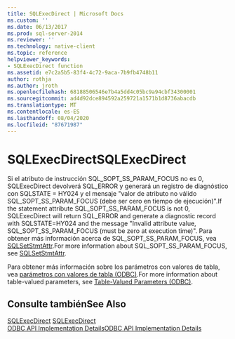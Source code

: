 ```yaml
---
title: SQLExecDirect | Microsoft Docs
ms.custom: ''
ms.date: 06/13/2017
ms.prod: sql-server-2014
ms.reviewer: ''
ms.technology: native-client
ms.topic: reference
helpviewer_keywords:
- SQLExecDirect function
ms.assetid: e7c2a5b5-83f4-4c72-9aca-7b9fb4748b11
author: rothja
ms.author: jroth
ms.openlocfilehash: 68188506546e7b4a5dd4c05bc9a94cbf34300001
ms.sourcegitcommit: ad4d92dce894592a259721a1571b1d8736abacdb
ms.translationtype: MT
ms.contentlocale: es-ES
ms.lasthandoff: 08/04/2020
ms.locfileid: "87671987"
---
```

# <a name="sqlexecdirect"></a><span data-ttu-id="47f9b-102">SQLExecDirect</span><span class="sxs-lookup"><span data-stu-id="47f9b-102">SQLExecDirect</span></span>
  <span data-ttu-id="47f9b-103">Si el atributo de instrucción SQL_SOPT_SS_PARAM_FOCUS no es 0, SQLExecDirect devolverá SQL_ERROR y generará un registro de diagnóstico con SQLSTATE = HY024 y el mensaje "valor de atributo no válido SQL_SOPT_SS_PARAM_FOCUS (debe ser cero en tiempo de ejecución)".</span><span class="sxs-lookup"><span data-stu-id="47f9b-103">If the statement attribute SQL_SOPT_SS_PARAM_FOCUS is not 0, SQLExecDirect will return SQL_ERROR and generate a diagnostic record with SQLSTATE=HY024 and the message "Invalid attribute value, SQL_SOPT_SS_PARAM_FOCUS (must be zero at execution time)".</span></span> <span data-ttu-id="47f9b-104">Para obtener más información acerca de SQL_SOPT_SS_PARAM_FOCUS, vea [SQLSetStmtAttr](sqlsetstmtattr.md).</span><span class="sxs-lookup"><span data-stu-id="47f9b-104">For more information about SQL_SOPT_SS_PARAM_FOCUS, see [SQLSetStmtAttr](sqlsetstmtattr.md).</span></span>  
  
 <span data-ttu-id="47f9b-105">Para obtener más información sobre los parámetros con valores de tabla, vea [parámetros con valores de tabla &#40;ODBC&#41;](../native-client-odbc-table-valued-parameters/table-valued-parameters-odbc.md).</span><span class="sxs-lookup"><span data-stu-id="47f9b-105">For more information about table-valued parameters, see [Table-Valued Parameters &#40;ODBC&#41;](../native-client-odbc-table-valued-parameters/table-valued-parameters-odbc.md).</span></span>  
  
## <a name="see-also"></a><span data-ttu-id="47f9b-106">Consulte también</span><span class="sxs-lookup"><span data-stu-id="47f9b-106">See Also</span></span>  
 <span data-ttu-id="47f9b-107">[SQLExecDirect](https://go.microsoft.com/fwlink/?LinkId=80709) </span><span class="sxs-lookup"><span data-stu-id="47f9b-107">[SQLExecDirect](https://go.microsoft.com/fwlink/?LinkId=80709) </span></span>  
 [<span data-ttu-id="47f9b-108">ODBC API Implementation Details</span><span class="sxs-lookup"><span data-stu-id="47f9b-108">ODBC API Implementation Details</span></span>](odbc-api-implementation-details.md)  
  
  
